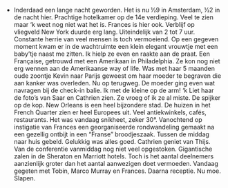- Inderdaad een lange nacht geworden. Het is nu ½9 in Amsterdam, ½2 in de nacht hier. Prachtige hotelkamer op de 14e verdieping. Veel te zien maar ‘k weet nog niet wat het is. Frances is hier ook. Verblijf op vliegveld New York duurde erg lang. Uiteindelijk van 2 tot 7 uur. Constante herrie van veel mensen is toch vermoeiend. Op een gegeven moment kwam er in de wachtruimte een klein elegant vrouwtje met een baby’tje naast me zitten. Ik hielp ze even en raakte aan de praat. Een Française, getrouwd met een Amerikaan in Philadelphia. Ze kon nog niet erg wennen aan de Amerikaanse way of life. Was met haar 5 maanden oude zoontje Kevin naar Parijs geweest om haar moeder te begraven die aan kanker was overleden. Nu op terugweg. De moeder ging even wat navragen bij de check-in balie. Ik met de kleine op de arm! ‘k Liet haar de foto’s van Saar en Cathrien zien. Ze vroeg of ik ze al miste. De spijker op de kop.
  New Orleans is een heel bijzondere stad. De huizen in het French Quarter zien er heel Europees uit. Veel antiekwinkels, cafés, restaurants. Het was vandaag snikheet, zeker 30°. Vanochtend op instigatie van Frances een georganiseerde rondwandeling gemaakt na een gezellig ontbijt in een “Franse” broodjeszaak. Tussen de middag naar huis gebeld. Gelukkig was alles goed. Cathrien geniet van Thijs. Van de conferentie vanmiddag nog niet veel opgestoken. Gigantische zalen in de Sheraton en Marriott hotels. Toch is het aantal deelnemers aanzienlijk groter dan het aantal aanwezigen doet vermoeden. Vandaag gegeten met Tobin, Marco Murray en Frances. Daarna receptie. Nu moe. Slapen.